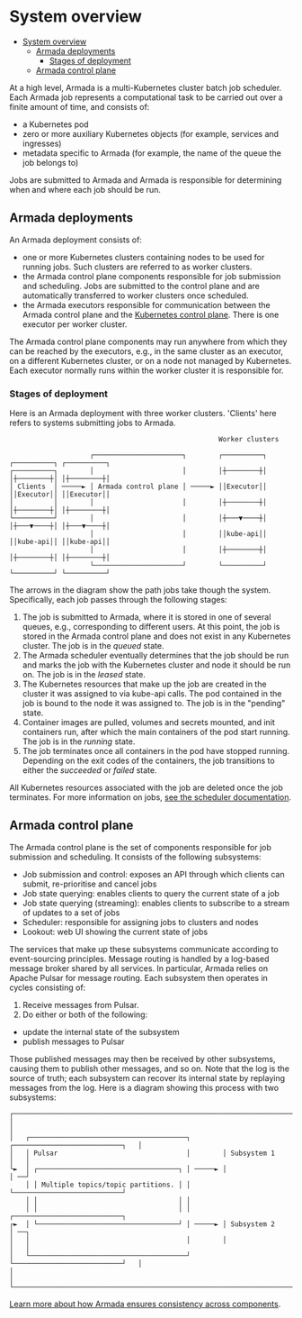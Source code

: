 # System overview
- [System overview](#system-overview)
  - [Armada deployments](#armada-deployments)
    - [Stages of deployment](#stages-of-deployment)
  - [Armada control plane](#armada-control-plane)

At a high level, Armada is a multi-Kubernetes cluster batch job scheduler. Each Armada job represents a computational task to be carried out over a finite amount of time, and consists of:

* a Kubernetes pod
* zero or more auxiliary Kubernetes objects (for example, services and ingresses)
* metadata specific to Armada (for example, the name of the queue the job belongs to)

Jobs are submitted to Armada and Armada is responsible for determining when and where each job should be run.

## Armada deployments

An Armada deployment consists of:

* one or more Kubernetes clusters containing nodes to be used for running jobs. Such clusters are referred to as worker clusters.
* the Armada control plane components responsible for job submission and scheduling. Jobs are submitted to the control plane and are automatically transferred to worker clusters once scheduled.
* the Armada executors responsible for communication between the Armada control plane and the [Kubernetes control plane](https://kubernetes.io/docs/concepts/overview/kubernetes-api/). There is one executor per worker cluster.

The Armada control plane components may run anywhere from which they can be reached by the executors, e.g., in the same cluster as an executor, on a different Kubernetes cluster, or on a node not managed by Kubernetes. Each executor normally runs within the worker cluster it is responsible for.

### Stages of deployment

Here is an Armada deployment with three worker clusters. 'Clients' here refers to systems submitting jobs to Armada.

```
                                                    Worker clusters                              
                                                                                                 
                    ┌──────────────────────┐        ┌──────────┐ ┌──────────┐ ┌──────────┐       
┌──────────┐        │                      │        │┼────────┼│ │┼────────┼│ │┼────────┼│       
│ Clients  │ ─────► │ Armada control plane │ ─────► ││Executor││ ││Executor││ ││Executor││       
│          │        │                      │        │┼────────┼│ │┼────────┼│ │┼────────┼│       
└──────────┘        │                      │        │┼───▼────┼│ │┼───▼────┼│ │┼───▼────┼│       
                    │                      │        ││kube-api││ ││kube-api││ ││kube-api││       
                    │                      │        │┼────────┼│ │┼────────┼│ │┼────────┼│       
                    └──────────────────────┘        └──────────┘ └──────────┘ └──────────┘       
```

The arrows in the diagram show the path jobs take though the system. Specifically, each job passes through the following stages:

1. The job is submitted to Armada, where it is stored in one of several queues, e.g., corresponding to different users. At this point, the job is stored in the Armada control plane and does not exist in any Kubernetes cluster. The job is in the *queued* state.
2. The Armada scheduler eventually determines that the job should be run and marks the job with the Kubernetes cluster and node it should be run on. The job is in the *leased* state.
3. The Kubernetes resources that make up the job are created in the cluster it was assigned to via kube-api calls. The pod contained in the job is bound to the node it was assigned to. The job is in the "pending" state.
4. Container images are pulled, volumes and secrets mounted, and init containers run, after which the main containers of the pod start running. The job is in the *running* state.
5. The job terminates once all containers in the pod have stopped running. Depending on the exit codes of the containers, the job transitions to either the *succeeded* or *failed* state.

All Kubernetes resources associated with the job are deleted once the job terminates. For more information on jobs, [see the scheduler documentation](./scheduling_and_preempting_jobs.md).

## Armada control plane

The Armada control plane is the set of components responsible for job submission and scheduling. It consists of the following subsystems:

* Job submission and control: exposes an API through which clients can submit, re-prioritise and cancel jobs
* Job state querying: enables clients to query the current state of a job
* Job state querying (streaming): enables clients to subscribe to a stream of updates to a set of jobs
* Scheduler: responsible for assigning jobs to clusters and nodes
* Lookout: web UI showing the current state of jobs

The services that make up these subsystems communicate according to event-sourcing principles. Message routing is handled by a log-based message broker shared by all services. In particular, Armada relies on Apache Pulsar for message routing. Each subsystem then operates in cycles consisting of:

1. Receive messages from Pulsar.
2. Do either or both of the following:

  * update the internal state of the subsystem
  * publish messages to Pulsar

Those published messages may then be received by other subsystems, causing them to publish other messages, and so on. Note that the log is the source of truth; each subsystem can recover its internal state by replaying messages from the log. Here is a diagram showing this process with two subsystems:

```
┌────────────────────────────────────────────────────────────────────────────────────┐
│                                                                                    │
│   ┌───────────────────────────────────────┐        ┌───────────────────────────┐   │
│   │ Pulsar                                │        │ Subsystem 1               │   │
└►  │ ┌───────────────────────────────────┐ │ ─────► │                           │ ──┘
    │ │ Multiple topics/topic partitions. │ │        └───────────────────────────┘    
    │ │                                   │ │                                         
    │ │                                   │ │        ┌───────────────────────────┐    
┌►  │ └───────────────────────────────────┘ │ ─────► │ Subsystem 2               │ ──┐
│   │                                       │        │                           │   │
│   └───────────────────────────────────────┘        └───────────────────────────┘   │
│                                                                                    │
└────────────────────────────────────────────────────────────────────────────────────┘
```

[Learn more about how Armada ensures consistency across components](./maintaining_consistency_across_views.md).
